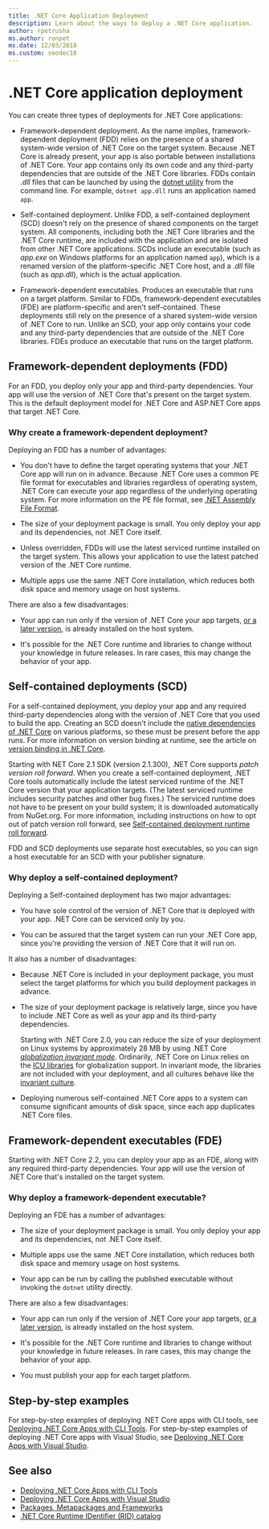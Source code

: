 ```yaml
---
title: .NET Core Application Deployment
description: Learn about the ways to deploy a .NET Core application.
author: rpetrusha
ms.author: ronpet
ms.date: 12/03/2018
ms.custom: seodec18
---
```

# .NET Core application deployment

You can create three types of deployments for .NET Core applications:

- Framework-dependent deployment. As the name implies, framework-dependent deployment (FDD) relies on the presence of a shared system-wide version of .NET Core on the target system. Because .NET Core is already present, your app is also portable between installations of .NET Core. Your app contains only its own code and any third-party dependencies that are outside of the .NET Core libraries. FDDs contain *.dll* files that can be launched by using the [dotnet utility](../tools/dotnet.md) from the command line. For example, `dotnet app.dll` runs an application named `app`.

- Self-contained deployment. Unlike FDD, a self-contained deployment (SCD) doesn't rely on the presence of shared components on the target system. All components, including both the .NET Core libraries and the .NET Core runtime, are included with the application and are isolated from other .NET Core applications. SCDs include an executable (such as *app.exe* on Windows platforms for an application named `app`), which is a renamed version of the platform-specific .NET Core host, and a *.dll* file (such as *app.dll*), which is the actual application.

- Framework-dependent executables. Produces an executable that runs on a target platform. Similar to FDDs, framework-dependent executables (FDE) are platform-specific and aren't self-contained. These deployments still rely on the presence of a shared system-wide version of .NET Core to run. Unlike an SCD, your app only contains your code and any third-party dependencies that are outside of the .NET Core libraries. FDEs produce an executable that runs on the target platform.

## Framework-dependent deployments (FDD)

For an FDD, you deploy only your app and third-party dependencies. Your app will use the version of .NET Core that's present on the target system. This is the default deployment model for .NET Core and ASP.NET Core apps that target .NET Core.

### Why create a framework-dependent deployment?

Deploying an FDD has a number of advantages:

- You don't have to define the target operating systems that your .NET Core app will run on in advance. Because .NET Core uses a common PE file format for executables and libraries regardless of operating system, .NET Core can execute your app regardless of the underlying operating system. For more information on the PE file format, see [.NET Assembly File Format](../../standard/assembly-format.md).

- The size of your deployment package is small. You only deploy your app and its dependencies, not .NET Core itself.

- Unless overridden, FDDs will use the latest serviced runtime installed on the target system. This allows your application to use the latest patched version of the .NET Core runtime. 

- Multiple apps use the same .NET Core installation, which reduces both disk space and memory usage on host systems.

There are also a few disadvantages:

- Your app can run only if the version of .NET Core your app targets, [or a later version](../versions/selection.md#framework-dependent-apps-roll-forward), is already installed on the host system.

- It's possible for the .NET Core runtime and libraries to change without your knowledge in future releases. In rare cases, this may change the behavior of your app.

## Self-contained deployments (SCD)

For a self-contained deployment, you deploy your app and any required third-party dependencies along with the version of .NET Core that you used to build the app. Creating an SCD doesn't include the [native dependencies of .NET Core](https://github.com/dotnet/core/blob/master/Documentation/prereqs.md) on various platforms, so these must be present before the app runs. For more information on version binding at runtime, see the article on [version binding in .NET Core](../versions/selection.md).

Starting with NET Core 2.1 SDK (version 2.1.300), .NET Core supports *patch version roll forward*. When you create a self-contained deployment, .NET Core tools automatically include the latest serviced runtime of the .NET Core version that your application targets. (The latest serviced runtime includes security patches and other bug fixes.) The serviced runtime does not have to be present on your build system; it is downloaded automatically from NuGet.org. For more information, including instructions on how to opt out of patch version roll forward, see [Self-contained deployment runtime roll forward](runtime-patch-selection.md).

FDD and SCD deployments use separate host executables, so you can sign a host executable for an SCD with your publisher signature.

### Why deploy a self-contained deployment?

Deploying a Self-contained deployment has two major advantages:

- You have sole control of the version of .NET Core that is deployed with your app. .NET Core can be serviced only by you.

- You can be assured that the target system can run your .NET Core app, since you're providing the version of .NET Core that it will run on.

It also has a number of disadvantages:

- Because .NET Core is included in your deployment package, you must select the target platforms for which you build deployment packages in advance.

- The size of your deployment package is relatively large, since you have to include .NET Core as well as your app and its third-party dependencies.

  Starting with .NET Core 2.0, you can reduce the size of your deployment on Linux systems by approximately 28 MB by using .NET Core [*globalization invariant mode*](https://github.com/dotnet/corefx/blob/master/Documentation/architecture/globalization-invariant-mode.md). Ordinarily, .NET Core on Linux relies on the [ICU libraries](http://icu-project.org) for globalization support. In invariant mode, the libraries are not included with your deployment, and all cultures behave like the [invariant culture](xref:System.Globalization.CultureInfo.InvariantCulture?displayProperty=nameWithType).

- Deploying numerous self-contained .NET Core apps to a system can consume significant amounts of disk space, since each app duplicates .NET Core files.

## Framework-dependent executables (FDE)

Starting with .NET Core 2.2, you can deploy your app as an FDE, along with any required third-party dependencies. Your app will use the version of .NET Core that's installed on the target system.

### Why deploy a framework-dependent executable?

Deploying an FDE has a number of advantages:

- The size of your deployment package is small. You only deploy your app and its dependencies, not .NET Core itself.

- Multiple apps use the same .NET Core installation, which reduces both disk space and memory usage on host systems.

- Your app can be run by calling the published executable without invoking the `dotnet` utility directly.

There are also a few disadvantages:

- Your app can run only if the version of .NET Core your app targets, [or a later version](../versions/selection.md#framework-dependent-apps-roll-forward), is already installed on the host system.

- It's possible for the .NET Core runtime and libraries to change without your knowledge in future releases. In rare cases, this may change the behavior of your app.

- You must publish your app for each target platform.

## Step-by-step examples

For step-by-step examples of deploying .NET Core apps with CLI tools, see [Deploying .NET Core Apps with CLI Tools](deploy-with-cli.md). For step-by-step examples of deploying .NET Core apps with Visual Studio, see [Deploying .NET Core Apps with Visual Studio](deploy-with-vs.md). 

## See also

- [Deploying .NET Core Apps with CLI Tools](deploy-with-cli.md)
- [Deploying .NET Core Apps with Visual Studio](deploy-with-vs.md)
- [Packages, Metapackages and Frameworks](../packages.md)
- [.NET Core Runtime IDentifier (RID) catalog](../rid-catalog.md)
